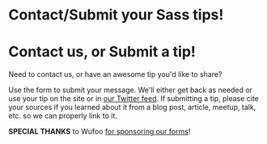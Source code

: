 # Contact/Submit your Sass tips!

# Contact us, or Submit a tip!

Need to contact us, or have an awesome tip you'd like to share?

Use the form to submit your message. We'll either get back as needed or use your tip on the site or in [our Twitter feed](http://twitter.com/TheSassWay). If submitting a tip, please cite your sources if you learned about it from a blog post, article, meetup, talk, etc. so we can properly link to it.

<script type="text/javascript">var host = (("https:" == document.location.protocol) ? "https://secure." : "http://");document.write(unescape("%3Cscript src='" + host + "wufoo.com/scripts/embed/form.js' type='text/javascript'%3E%3C/script%3E"));</script>

<script type="text/javascript">
var z7x3k7 = new WufooForm();
z7x3k7.initialize({
'userName':'thesassway', 
'formHash':'z7x3k7', 
'autoResize':true,
'height':'574',
'header':'show', 
'ssl':true});
z7x3k7.display();
</script>

**SPECIAL THANKS** to Wufoo [for sponsoring our forms](http://wufoo.com/hearts/tech-events/)!